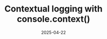 ---
layout: article.njk
title: "Contextual logging with console.context()"
tags: article
date: 2025-04-22
excerpt: "What if there was a way to make console logs in DevTools stand out more, be easier to find, and easier to filter? On the Edge team, we're proposing to use the <code>console.context()</code> API to add badges to log messages from different parts of your codebase, and to make it easier to filter them in the console."
thumbnail: "/assets/contextual-log.png"
altText: "Mockup showing how the proposed contextual logs would look like. The log message displays a badge at the beginning of the line, that's colored, and that has the name of the context in it."
external: https://blogs.windows.com/msedgedev/2025/04/22/contextual-logging-with-console-context/
---